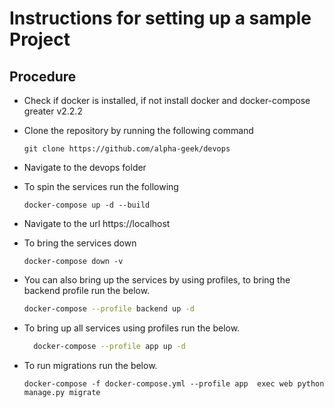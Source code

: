# Instructions for setting up a sample Project


## Procedure
* Check if docker is installed, if not install docker and docker-compose greater v2.2.2
* Clone the repository by running the following command
    ```
    git clone https://github.com/alpha-geek/devops
    ```
* Navigate to the devops folder
* To spin the services run the following 
    ```
    docker-compose up -d --build
    ```
* Navigate to the url https://localhost
* To bring the services down 

    ```
    docker-compose down -v
    ```
* You can also bring up the services by using profiles, to bring the backend profile run the below.
    ```bash
    docker-compose --profile backend up -d 
    ```
* To bring up all services using profiles run the below.
    ```bash
      docker-compose --profile app up -d 
    ```
* To run migrations run the below.
  ```
  docker-compose -f docker-compose.yml --profile app  exec web python manage.py migrate
  ```